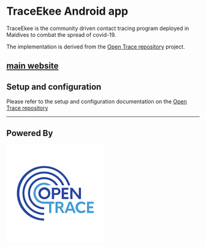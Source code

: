 # TraceEkee Android app

TraceEkee is the community driven contact tracing program deployed in Maldives to combat the 
spread of covid-19. 

The implementation is derived from the [Open Trace repository](https://github.com/opentrace-community)
project.

**[main website](https://trace.hpa.gov.mv)**
---

## Setup and configuration

Please refer to the setup and configuration documentation on the
[Open Trace repository](https://github.com/opentrace-community/opentrace-android)

---

## Powered By

![alt text](./OpenTrace.png "OpenTrace Logo")